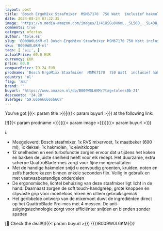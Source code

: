 ```yaml
---
layout: post
title: 'Bosch ErgoMixx Staafmixer  MSM67170  750 Watt  inclusief hakmolen en mixer-maatbeker  12 standen en turboknop  wit'
date: 2024-08-24 07:32:35
image: 'https://m.media-amazon.com/images/I/41XSGuOHKmL._SL500_._SL400_.jpg'
comments: true
category: ofertas
author: 'tole.es'
slug: 'B009W0L6KM-nl Bosch ErgoMixx Staafmixer MSM67170 750 Watt inclusief...'
sku: 'B009W0L6KM-nl'
tags: [ '🇳🇱', ]
actualPrice: 60.0 EUR
currency: EUR
price: 60.0
comparePrice: 79.24 EUR
prodname: 'Bosch ErgoMixx Staafmixer  MSM67170  750 Watt  inclusief hakmolen en mixer-maatbeker  12 standen en turboknop  wit'
country: 'nl'
flag: '🇳🇱'
brand: ''
buyurl: 'https://www.amazon.nl/dp/B009W0L6KM/?tag=tolees0b-21'
descuento: '24.28'
average: '59.6666666666667'
---
```


You've got [{{< param title >}}]({{< param buyurl >}}) at the following link:

[![{{< param prodname >}}]({{< param image >}})]({{< param buyurl >}})

ℹ️:

- Meegeleverd: Bosch staafmixer, 1x RVS mixervoet, 1x maatbeker (600 ml), 1x deksel, 1x hakmolen, 1x eiwitklopper
- 12 snelheden en een turbofunctie zorgen ervoor dat u tijdens het koken en bakken de juiste snelheid heeft voor elk recept. Het duurzame, extra scherpe QuattroBlade-mes zorgt voor fijne mengresultaten
- Met de handige hakmolen snijd u eenvoudig groenten, kruiden, noten en zelfs hardere kazen binnen enkele seconden fijn. Veilig in gebruik en met vaatwasbestendige onderdelen
- De ergonomische, lichtel behuizing van deze staafmixer ligt licht in de hand. Daarnaast zorgen de soft touch-handgreep, grote knoppen en slipvaste grip voor moeiteloos mixen en ultiem gebruiksgemak
- Het geribbelde ontwerp van de mixervoet duwt de ingrediënten direct op het QuattroBlade Pro-mes met 4 messen. De anti-zuigingstechnologie zorgt voor efficiënter snijden en blenden zonder spatten

[🛒 Check the deal!!]({{< param buyurl >}})
{{<world>}}B009W0L6KM{{</world>}}
